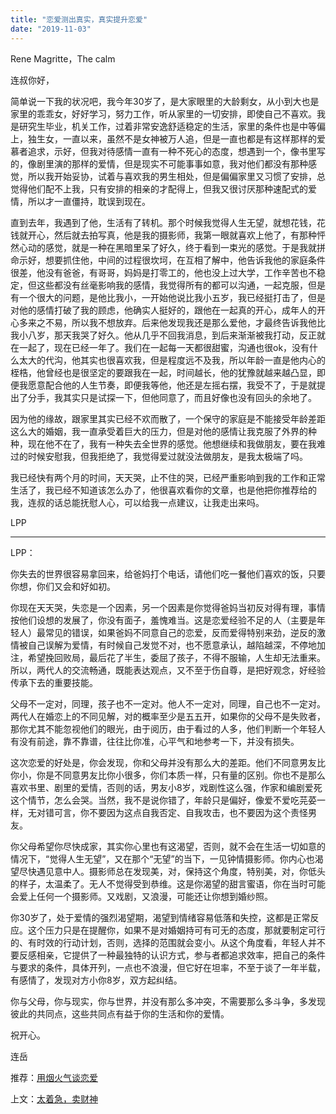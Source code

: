 ```yaml
---
title: "恋爱测出真实，真实提升恋爱"
date: "2019-11-03"
---
```


Rene Magritte，The calm

  

连叔你好，   

  

简单说一下我的状况吧，我今年30岁了，是大家眼里的大龄剩女，从小到大也是家里的乖乖女，好好学习，努力工作，听从家里的一切安排，即使自己不喜欢。我是研究生毕业，机关工作，过着非常安逸舒适稳定的生活，家里的条件也是中等偏上，独生女，一直以来，虽然不是女神被万人追，但是一直也都是有这样那样的爱慕者追求，示好，但我对待感情一直有一种不死心的态度，想遇到一个，像书里写的，像剧里演的那样的爱情，但是现实不可能事事如意，我对他们都没有那种感觉，所以我开始妥协，试着与喜欢我的男生相处，但是偏偏家里又习惯了安排，总觉得他们配不上我，只有安排的相亲的才配得上，但我又很讨厌那种速配式的爱情，所以才一直僵持，耽误到现在。

  

直到去年，我遇到了他，生活有了转机。那个时候我觉得人生无望，就想花钱，花钱就开心，然后就去拍写真，他是我的摄影师，我第一眼就喜欢上他了，有那种怦然心动的感觉，就是一种在黑暗里呆了好久，终于看到一束光的感觉。于是我就拼命示好，想要抓住他，中间的过程很坎坷，在互相了解中，他告诉我他的家庭条件很差，他没有爸爸，有哥哥，妈妈是打零工的，他也没上过大学，工作辛苦也不稳定，但这些都没有丝毫影响我的感情，我觉得所有的都可以沟通，一起克服，但是有一个很大的问题，是他比我小，一开始他说比我小五岁，我已经挺打击了，但是对他的感情打破了我的顾虑，他确实人挺好的，跟他在一起真的开心，成年人的开心多来之不易，所以我不想放弃。后来他发现我还是那么爱他，才最终告诉我他比我小八岁，那天我哭了好久。他从几乎不回我消息，到后来渐渐被我打动，反正就在一起了，现在已经一年了。我们在一起每一天都很甜蜜，沟通也很ok，没有什么太大的代沟，他其实也很喜欢我，但是程度远不及我，所以年龄一直是他内心的桎梏，他曾经也是很坚定的要跟我在一起，时间越长，他的犹豫就越来越凸显，即便我愿意配合他的人生节奏，即便我等他，他还是左摇右摆，我受不了，于是就提出了分手，我其实只是试探一下，但他同意了，而且好像也没有回头的余地了。

  

因为他的缘故，跟家里其实已经不欢而散了，一个保守的家庭是不能接受年龄差距这么大的婚姻，我一直承受着巨大的压力，但是对他的感情让我克服了外界的种种，现在他不在了，我有一种失去全世界的感觉。他想继续和我做朋友，要在我难过的时候安慰我，但我拒绝了，我觉得爱过就没法做朋友，是我太极端了吗。

  

我已经快有两个月的时间，天天哭，止不住的哭，已经严重影响到我的工作和正常生活了，我已经不知道该怎么办了，他很喜欢看你的文章，也是他把你推荐给的我，连叔的话总能抚慰人心，可以给我一点建议，让我走出来吗。

  

LPP

  

* * *

  

LPP：

  

你失去的世界很容易拿回来，给爸妈打个电话，请他们吃一餐他们喜欢的饭，只要你想，你们又会和好如初。

  

你现在天天哭，失恋是一个因素，另一个因素是你觉得爸妈当初反对得有理，事情按他们设想的发展了，你没有面子，羞愧难当。这是恋爱经验不足的人（主要是年轻人）最常见的错误，如果爸妈不同意自己的恋爱，反而爱得特别来劲，逆反的激情被自己误解为爱情，有时候自己发觉不对，也不愿意承认，越陷越深，不停地加注，希望挽回败局，最后花了半生，委屈了孩子，不得不服输，人生却无法重来。所以，两代人的交流畅通，既能表达观点，又不至于伤自尊，是把好观念，好经验传承下去的重要技能。

  

父母不一定对，同理，孩子也不一定对。他人不一定对，同理，自己也不一定对。两代人在婚恋上的不同见解，对的概率至少是五五开，如果你的父母不是失败者，那你尤其不能忽视他们的眼光，由于阅历，由于看过的人多，他们判断一个年轻人有没有前途，靠不靠谱，往往比你准，心平气和地参考一下，并没有损失。

  

这次恋爱的好处是，你会发现，你和父母并没有那么大的差距。他们不同意男友比你小，你是不同意男友比你小很多，你们本质一样，只有量的区别。你也不是那么喜欢书里、剧里的爱情，否则的话，男友小8岁，戏剧性这么强，作家和编剧爱死这个情节，怎么会哭。当然，我不是说你错了，年龄只是偏好，像爱不爱吃芫荽一样，无对错可言，你不要因为这点自我否定、自我攻击，也不要因为这个责怪男友。

  

你父母希望你尽快成家，其实你心里也有这渴望，否则，就不会在生活一切如意的情况下，“觉得人生无望”，又在那个“无望”的当下，一见钟情摄影师。你内心也渴望尽快遇见意中人。摄影师总在发现美，对，保持这个角度，特别美，对，你低头的样子，太温柔了。无人不觉得受到恭维。这是你渴望的甜言蜜语，你在当时可能会爱上任何一个摄影师。又戏剧，又浪漫，可能还让你想到婚纱照。

  

你30岁了，处于爱情的强烈渴望期，渴望到情绪容易低落和失控，这都是正常反应。这个压力只是在提醒你，如果不是对婚姻持可有可无的态度，那就要制定可行的、有时效的行动计划，否则，选择的范围就会变小。从这个角度看，年轻人并不要反感相亲，它提供了一种最独特的认识方式，参与者都追求效率，把自己的条件与要求的条件，具体开列，一点也不浪漫，但它好在坦率，不至于谈了一年半载，有感情了，发现对方小你8岁，双方起纠结。

  

你与父母，你与现实，你与世界，并没有那么多冲突，不需要那么多斗争，多发现彼此的共同点，这些共同点有益于你的生活和你的爱情。  

  

祝开心。

  

连岳

  

推荐：[用烟火气谈恋爱](http://mp.weixin.qq.com/s?__biz=MjM5NDU0Mjk2MQ==&mid=2651635655&idx=1&sn=fe42f3a91121745497ca4a4b1f4eb584&chksm=bd7e3bd98a09b2cfc0d069857919fb578100f2d8d9186def888d01ff8b8a3c616ea6d88c67dd&scene=21#wechat_redirect)  

上文：[太着急，卖财神](http://mp.weixin.qq.com/s?__biz=MjM5NDU0Mjk2MQ==&mid=2651635813&idx=1&sn=3e8bc99a97a6f8f69d7d2cc6578d5794&chksm=bd7e447b8a09cd6dba4ece5e8bbbb775ec8ee0024cc335be4d68de1a5d3eef6fa1ed44ebaf5e&scene=21#wechat_redirect)
